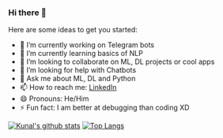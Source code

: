 ### Hi there 👋

<!--
**AlKun25/AlKun25** is a ✨ _special_ ✨ repository because its `README.md` (this file) appears on your GitHub profile.-->

Here are some ideas to get you started:

- 🔭 I’m currently working on Telegram bots
- 🌱 I’m currently learning basics of NLP
- 👯 I’m looking to collaborate on ML, DL projects or cool apps
- 🤔 I’m looking for help with Chatbots
- 💬 Ask me about ML, DL and Python
- 📫 How to reach me: [LinkedIn](https://www.linkedin.com/in/kunalmundada/)
- 😄 Pronouns: He/Him
- ⚡ Fun fact: I am better at debugging than coding XD

[![Kunal's github stats](https://mygithubstats.alkun25.vercel.app/api?username=AlKun25&show_icons=false&theme=radical&hide=issues)](https://github.com/AlKun25/github-readme-stats)
[![Top Langs](https://mygithubstats.alkun25.vercel.app/api/top-langs/?username=AlKun25&layout=compact)](https://github.com/AlKun25/github-readme-stats)
